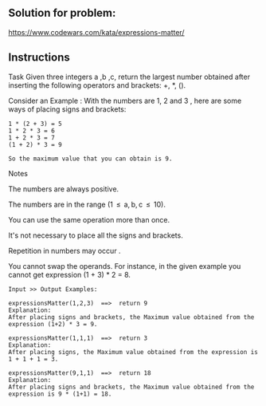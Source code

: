 ## Solution for problem:

https://www.codewars.com/kata/expressions-matter/

## Instructions

Task
Given three integers a ,b ,c, return the largest number obtained after inserting the following operators and brackets: +, *, ().

Consider an Example :
With the numbers are 1, 2 and 3 , here are some ways of placing signs and brackets:
```
1 * (2 + 3) = 5
1 * 2 * 3 = 6
1 + 2 * 3 = 7
(1 + 2) * 3 = 9

So the maximum value that you can obtain is 9.
```

Notes

The numbers are always positive.

The numbers are in the range (1  ≤  a, b, c  ≤  10).

You can use the same operation more than once.

It's not necessary to place all the signs and brackets.

Repetition in numbers may occur .

You cannot swap the operands. For instance, in the given example you cannot get expression (1 + 3) * 2 = 8.

```
Input >> Output Examples:

expressionsMatter(1,2,3)  ==>  return 9
Explanation:
After placing signs and brackets, the Maximum value obtained from the expression (1+2) * 3 = 9.

expressionsMatter(1,1,1)  ==>  return 3
Explanation:
After placing signs, the Maximum value obtained from the expression is 1 + 1 + 1 = 3.

expressionsMatter(9,1,1)  ==>  return 18
Explanation:
After placing signs and brackets, the Maximum value obtained from the expression is 9 * (1+1) = 18.
```